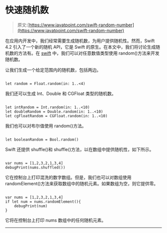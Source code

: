 # 快速随机数

> 原文:[https://www.javatpoint.com/swift-random-number](https://www.javatpoint.com/swift-random-number)

在应用内开发中，我们经常需要生成随机数，为用户提供随机性。然而，Swift 4.2 引入了一个新的随机 API，它是 Swift 的原生。在本文中，我们将讨论生成随机数的方法有。在 [swift](https://www.javatpoint.com/swift-tutorial) 中，我们可以对任意数值类型使用 random()方法来开发随机数。

让我们生成一个给定范围内的随机数，包括两边。

```

let random = Float.random(in: 1..<4)

```

我们还可以生成 Int、Double 和 CGFloat 类型的随机数。

```

let intRandom = Int.random(in: 1..<10)
let doubleRandom = Double.random(in: 1..<10)
let cgFloatRandom = CGFloat.random(in: 1..<10)

```

我们也可以对布尔值使用 random()方法。

```

let booleanRandom = Bool.random()

```

Swift 还提供 shuffle()和 shuffle()方法，以在数组中提供随机性，如下所示。

```

var nums = [1,2,3,2,1,3,4]
debugPrint(nums.shuffled())

```

它在控制台上打印混洗的数字数组。但是，我们也可以对数组使用 randomElement()方法来获取数组中的随机元素。如果数组为空，则它提供零。

```

var nums = [1,2,3,2,1,3,4]
if let num = nums.randomElement(){
    debugPrint(num)
}

```

它将在控制台上打印 nums 数组中的任何随机元素。

* * *